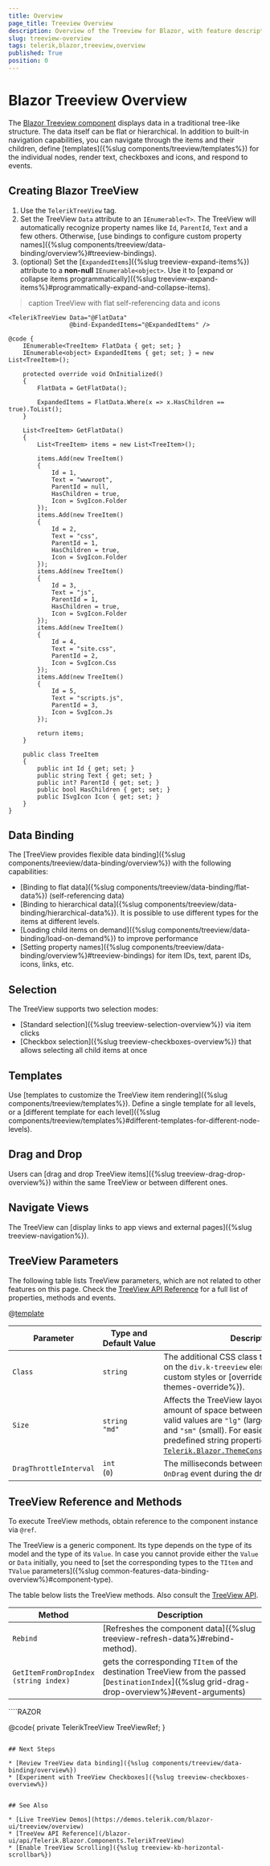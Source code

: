 ```yaml
---
title: Overview
page_title: Treeview Overview
description: Overview of the Treeview for Blazor, with feature description.
slug: treeview-overview
tags: telerik,blazor,treeview,overview
published: True
position: 0
---
```


# Blazor Treeview Overview

The <a href="https://www.telerik.com/blazor-ui/treeview" target="_blank">Blazor Treeview component</a> displays data in a traditional tree-like structure. The data itself can be flat or hierarchical. In addition to built-in navigation capabilities, you can navigate through the items and their children, define [templates]({%slug components/treeview/templates%}) for the individual nodes, render text, checkboxes and icons, and respond to events.

## Creating Blazor TreeView

1. Use the `TelerikTreeView` tag.
1. Set the TreeView `Data` attribute to an `IEnumerable<T>`. The TreeView will automatically recognize property names like `Id`, `ParentId`, `Text` and a few others. Otherwise, [use bindings to configure custom property names]({%slug components/treeview/data-binding/overview%}#treeview-bindings).
1. (optional) Set the [`ExpandedItems`]({%slug treeview-expand-items%}) attribute to a **non-null** `IEnumerable<object>`. Use it to [expand or collapse items programmatically]({%slug treeview-expand-items%}#programmatically-expand-and-collapse-items).

>caption TreeView with flat self-referencing data and icons

````RAZOR
<TelerikTreeView Data="@FlatData"
                 @bind-ExpandedItems="@ExpandedItems" />

@code {
    IEnumerable<TreeItem> FlatData { get; set; }
    IEnumerable<object> ExpandedItems { get; set; } = new List<TreeItem>();

    protected override void OnInitialized()
    {
        FlatData = GetFlatData();

        ExpandedItems = FlatData.Where(x => x.HasChildren == true).ToList();
    }

    List<TreeItem> GetFlatData()
    {
        List<TreeItem> items = new List<TreeItem>();

        items.Add(new TreeItem()
        {
            Id = 1,
            Text = "wwwroot",
            ParentId = null,
            HasChildren = true,
            Icon = SvgIcon.Folder
        });
        items.Add(new TreeItem()
        {
            Id = 2,
            Text = "css",
            ParentId = 1,
            HasChildren = true,
            Icon = SvgIcon.Folder
        });
        items.Add(new TreeItem()
        {
            Id = 3,
            Text = "js",
            ParentId = 1,
            HasChildren = true,
            Icon = SvgIcon.Folder
        });
        items.Add(new TreeItem()
        {
            Id = 4,
            Text = "site.css",
            ParentId = 2,
            Icon = SvgIcon.Css
        });
        items.Add(new TreeItem()
        {
            Id = 5,
            Text = "scripts.js",
            ParentId = 3,
            Icon = SvgIcon.Js
        });

        return items;
    }

    public class TreeItem
    {
        public int Id { get; set; }
        public string Text { get; set; }
        public int? ParentId { get; set; }
        public bool HasChildren { get; set; }
        public ISvgIcon Icon { get; set; }
    }
}
````

## Data Binding

The [TreeView provides flexible data binding]({%slug components/treeview/data-binding/overview%}) with the following capabilities:

* [Binding to flat data]({%slug components/treeview/data-binding/flat-data%}) (self-referencing data)
* [Binding to hierarchical data]({%slug components/treeview/data-binding/hierarchical-data%}). It is possible to use different types for the items at different levels.
* [Loading child items on demand]({%slug components/treeview/data-binding/load-on-demand%}) to improve performance
* [Setting property names]({%slug components/treeview/data-binding/overview%}#treeview-bindings) for item IDs, text, parent IDs, icons, links, etc.


## Selection

The TreeView supports two selection modes:

* [Standard selection]({%slug treeview-selection-overview%}) via item clicks
* [Checkbox selection]({%slug treeview-checkboxes-overview%}) that allows selecting all child items at once


## Templates

Use [templates to customize the TreeView item rendering]({%slug components/treeview/templates%}). Define a single template for all levels, or a [different template for each level]({%slug components/treeview/templates%}#different-templates-for-different-node-levels).


## Drag and Drop

Users can [drag and drop TreeView items]({%slug treeview-drag-drop-overview%}) within the same TreeView or between different ones.


## Navigate Views

The TreeView can [display links to app views and external pages]({%slug treeview-navigation%}).


## TreeView Parameters

The following table lists TreeView parameters, which are not related to other features on this page. Check the [TreeView API Reference](/blazor-ui/api/Telerik.Blazor.Components.TelerikTreeView) for a full list of properties, methods and events.

@[template](/_contentTemplates/common/parameters-table-styles.md#table-layout)

| Parameter | Type and Default&nbsp;Value | Description |
| --- | --- | --- |
| `Class` | `string` | The additional CSS class that will be rendered on the `div.k-treeview` element. Use it to apply custom styles or [override the theme]({%slug themes-override%}). |
| `Size` | `string` <br /> `"md"` | Affects the TreeView layout, for example the amount of space between items. The possible valid values are `"lg"` (large), `"md"` (medium) and `"sm"` (small). For easier setting, use the predefined string properties in class [`Telerik.Blazor.ThemeConstants.TreeView.Size`](/blazor-ui/api/Telerik.Blazor.ThemeConstants.TreeView.Size). |
| `DragThrottleInterval` | `int` <br /> (`0`) | The milliseconds between each firing of the `OnDrag` event during the dragging operations.  |


## TreeView Reference and Methods

To execute TreeView methods, obtain reference to the component instance via `@ref`.

The TreeView is a generic component. Its type depends on the type of its model and the type of its `Value`. In case you cannot provide either the `Value` or `Data` initially, you need to [set the corresponding types to the `TItem` and `TValue` parameters]({%slug common-features-data-binding-overview%}#component-type).

The table below lists the TreeView methods. Also consult the [TreeView API](/blazor-ui/api/Telerik.Blazor.Components.TelerikTreeView).

| Method | Description |
| --- | --- |
| `Rebind` | [Refreshes the component data]({%slug treeview-refresh-data%}#rebind-method). |
| `GetItemFromDropIndex` <br /> `(string index)` | gets the corresponding `TItem` of the destination TreeView from the passed [`DestinationIndex`]({%slug grid-drag-drop-overview%}#event-arguments) |

<div class="skip-repl"></div>
````RAZOR
<TelerikTreeView @ref="@TreeViewRef" .../>

@code{
    private TelerikTreeView TreeViewRef;
}
````

## Next Steps

* [Review TreeView data binding]({%slug components/treeview/data-binding/overview%})
* [Experiment with TreeView Checkboxes]({%slug treeview-checkboxes-overview%})


## See Also

* [Live TreeView Demos](https://demos.telerik.com/blazor-ui/treeview/overview)
* [TreeVew API Reference](/blazor-ui/api/Telerik.Blazor.Components.TelerikTreeView)
* [Enable TreeView Scrolling]({%slug treeview-kb-horizontal-scrollbar%})
